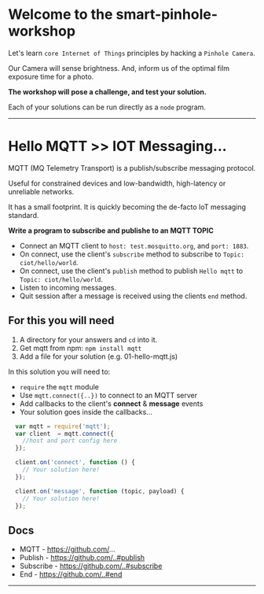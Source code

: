# Welcome to the smart-pinhole-workshop

Let's learn ```core Internet of Things``` principles by hacking a ```Pinhole Camera```.

Our Camera will sense brightness. And, inform us of the optimal film exposure time for a photo.

**The workshop will pose a challenge, and test your solution.**

Each of your solutions can be run directly as a `node` program.

-------------------------------------------------------------------------------

# Hello MQTT >> IOT Messaging...

MQTT (MQ Telemetry Transport) is a publish/subscribe messaging protocol.

Useful for constrained devices and low-bandwidth, high-latency or unreliable networks.

It has a small footprint. It is quickly becoming the de-facto IoT messaging standard.

**Write a program to subscribe and publishe to an MQTT TOPIC**

- Connect an MQTT client to `host: test.mosquitto.org`, and `port: 1883`.
- On connect, use the client's `subscribe` method to subscribe to `Topic: ciot/hello/world`.
- On connect, use the client's `publish` method to publish `Hello mqtt` to `Topic: ciot/hello/world`.
- Listen to incoming messages.
- Quit session after a message is received using the clients `end` method.

## For this you will need

1. A directory for your answers and `cd` into it.
2. Get mqtt from npm: `npm install mqtt`
3. Add a file for your solution (e.g. 01-hello-mqtt.js)

In this solution you will need to:

- `require` the `mqtt` module
- Use `mqtt.connect({..})` to connect to an MQTT server
- Add callbacks to the client's **connect** & **message** events
- Your solution goes inside the callbacks...


```js
  var mqtt = require('mqtt');
  var client  = mqtt.connect({
    //host and port config here
  });

  client.on('connect', function () {
    // Your solution here!
  });

  client.on('message', function (topic, payload) {
    // Your solution here!
  });
```


## Docs

- MQTT - https://github.com/...
- Publish - https://github.com/..#publish
- Subscribe - https://github.com/..#subscribe
- End - https://github.com/..#end

---
